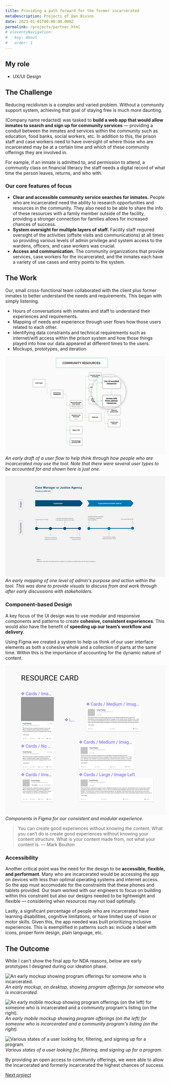 ```yaml
---
title: Providing a path forward for the former incarcerated
metaDescription: Projects of Dan Bivins
date: 2023-01-01T00:00:00.000Z
permalink: /projects/partner.html
# eleventyNavigation:
#   key: About
#   order: 1
---
```




## My role
- UX/UI Design

## The Challenge

Reducing recidivism is a complex and varied problem. Without a community support system, achieving that goal of staying free is much more daunting.

(Company name redacted) was tasked to **build a web app that would allow inmates to search and sign up for community services** &mdash; providing a conduit between the inmates and services within the community such as education, food banks, social workers, etc. In addition to this, the prison staff and case workers need to have oversight of where those who are incarcerated may be at a certain time and which of these community offerings they are involved in. 

For eample, if an inmate is admitted to, and permission to attend, a community class on financial literacy the staff needs a digital record of what time the person leaves, returns, and who with.

### Our core features of focus
- **Clear and accessible community service searches for inmates.** People who are incarcerated need the ability to research opportunities and resources in the community. They also need to be able to share the info of these resources with a family member outside of the facility, providing a stronger connection for families allows for increased chances of success.
- **System oversight for multiple layers of staff.** Facility staff required oversight of the activities (offsite visits and communications) at all times so providing various levels of admin privilege and system access to the wardens, officers, and case workers was crucial.
- **Access and communication.** The community organizations that provide services, case workers for the incarcerated, and the inmates each have a variety of use cases and entry points to the system.

## The Work
Our, small cross-functional team collaborated with the client plus former inmates to better understand the needs and requirements. This began with simply listening. 

- Hours of conversations with inmates and staff to understand their experiences and requirements. 
- Mapping of needs and experience through user flows how those users related to each other.
- Identifying data constraints and technical requirements such as internet/wifi access within the prison system and how those things played into how our data appeared at different times to the users.
- Mockups, prototypes, and iteration

![A rough draft of a user flow to help think through how people who are incarcerated may use the tool.](/static/img/cc_roles.png)
*An early draft of a user flow to help think through how people who are incarcerated may use the tool. Note that there were several user types to be accounted for and shown here is just one.*

![An early mapping of one level of admin's purpose and action within the tool.](/static/img/sec0.jpg)
*An early mapping of one level of admin's purpose and action within the tool. This was done to provide visuals to discuss from and work through after early discussions with stakeholders.*

### Component-based Design
A key focus of the UI design was to use modular and responsive components and patterns to create **cohesive, consistent experiences**. This would also have the benefit of **speeding up our team’s workflow and delivery**. 

Using Figma we created a system to help us think of our user interface elements as both a cohesive whole and a collection of parts at the same time. Within this is the importance of accounting for the dynamic nature of content. 

![Components in Figma for our consistent and modular experience.](/static/img/sec1-crop.png)
*Components in Figma for our consistent and modular experience.*

> You can create good experiences without knowing the content. What you can’t do is create good experiences without knowing your content structure. What is your content made from, not what your content is. &mdash; Mark Boulton

### Accessibility
Another critical point was the need for the design to be **accessible, flexible, and performant**. Many who are incarcerated would be accessing the app on devices with less than optimal operating systems and internet access. So the app must accomodate for the constraints that these phones and tablets provided. Our team worked with our engineers to focus on building within this constraint but also our designs needed to be lightweight and flexible &mdash; considering when resources may not load optimally. 

Lastly, a significant percentage of people who are incarcerated have learning disabilities, cognitive limitations, or have limited use of vision or motor skills. Given this, the app needed was built prioritizing inclusive experiences. This is exemplified in patterns such as: include a label with icons, proper form design, plain language, etc. 

## The Outcome
While I can't show the final app for NDA reasons, below are early prototypes I designed during our ideation phase. 

![An early mockup showing program offerings for someone who is incarcerated.](/static/img/program-detail.png)
*An early mockup, on desktop, showing program offerings for someone who is incarcerated.*

![An early mobile mockup showing program offerings (on the left) for someone who is incarcerated and a community program's listing (on the right).](/static/img/cc-mobile.jpg)
*An early mobile mockup showing program offerings (on the left) for someone who is incarcerated and a community program's listing (on the right).*

![Various states of a user looking for, filtering, and signing up for a program.](/static/img/sec8.jpg)
*Various states of a user looking for, filtering, and signing up for a program.*

By providing an open access to community offerings, we were able to allow the incarcerated and formerly incarcerated the highest chances of success. 


[Next project](/projects/mgov)